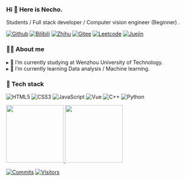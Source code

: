 ### Hi 👋 Here is Necho.
Students / Full stack developer / Computer vision engineer (Beginner) .

[![Github](https://img.shields.io/github/stars/Necho-dev?style=flat-square&color=4f4f&label=Github&logo=github)](https://github.com/Necho-dev/)
[![Bilibili](https://img.shields.io/badge/dynamic/json?style=flat-square&labelColor=FE7398&logo=bilibili&logoColor=white&label=BiliBili&color=00aeec&query=%24.data.totalSubs&url=https%3A%2F%2Fapi.spencerwoo.com%2Fsubstats%2F%3Fsource%3Dbilibili%26queryKey%3D38856663)](https://space.bilibili.com/38856663)
[![Zhihu](https://img.shields.io/badge/dynamic/json?style=flat-square&labelColor=056de8&logo=zhihu&logoColor=white&label=知乎&query=data.subsInEachSource.zhihu&url=https%3A%2F%2Fapi.spencerwoo.com%2Fsubstats%2F%3Fsource%3Dzhihu%26queryKey%3Dmonster-42-41-51)](https://www.zhihu.com/people/monster-42-41-51)
[![Gitee](https://img.shields.io/badge/-Gitee-c14438?style=flat-square&logo=gitee&logoColor=white)](https://gitee.com/necho-dev)
[![Leetcode](https://img.shields.io/badge/-LeetCode-8952ff?style=flat-square&logo=leetcode&logoColor=white)](https://leetcode.cn/u/eliauk-li/)
[![Juejin](https://img.shields.io/badge/-稀土掘金-1e80ff?style=flat-square&logo=Hotjar&logoColor=white)](https://juejin.cn/user/884421284604296)

### 👨‍💻 About me

&#9656; 🏢 I’m currently studying at Wenzhou University of Technology.<br>
&#9656; 🌱 I’m currently learning Data analysis / Machine learning.

### 🔭 Tech stack

![HTML5](https://img.shields.io/badge/-HTML5-%23E44D27?style=flat-square&logo=html5&logoColor=ffffff)
![CSS3](https://img.shields.io/badge/-CSS3-%231572B6?style=flat-square&logo=css3)
![JavaScript](https://img.shields.io/badge/-JavaScript-%23F7DF1C?style=flat-square&logo=javascript&logoColor=000000&labelColor=%23F7DF1C&color=%23FFCE5A)
![Vue](https://img.shields.io/badge/-Vue-%97ca00?style=flat-square&logo=vue.js&logoColor=white)
![C++](https://img.shields.io/badge/-C++-00599C?style=flat-square&logo=CLion&logoColor=ffffff)
![Python](https://img.shields.io/badge/-Python-3776ab?style=flat-square&logo=python&logoColor=ffffff)

<a href="https://github.com/Necho-dev">
  <img height="155em" src="https://github-readme-stats.vercel.app/api?username=Necho-dev&theme=buefy&show_icons=true" />
  <img height="155em" src="https://github-readme-stats.vercel.app/api/top-langs/?username=Necho-dev&layout=compact" />
</a>


[![Commits](https://img.shields.io/github/last-commit/Necho-dev/Necho-dev?label=Lastest%20Commit&logo=git&logoColor=fff&style=flat-square)](https://github.com/Necho-dev/)
[![Visitors](https://visitor-badge.laobi.icu/badge?style=flat-square&page_id=Necho-dev)](https://github.com/Necho-dev/)

<!--
**Necho-dev/Necho-dev** is a ✨ _special_ ✨ repository because its `README.md` (this file) appears on your GitHub profile.

Here are some ideas to get you started:

- 🔭 I’m currently working on ...
- 🌱 I’m currently learning ...
- 👯 I’m looking to collaborate on ...
- 🤔 I’m looking for help with ...
- 💬 Ask me about ...
- 📫 How to reach me: ...
- 😄 Pronouns: ...
- ⚡ Fun fact: ...
[![Visitors](https://visitor-badge.laobi.icu/badge?style=flat-square&page_id=Necho-dev)](https://github.com/Necho-dev/)
[![Page Views Count](https://badges.toozhao.com/badges/01GDYJDE3DXSN0QF22JNEXJQYY/green.svg)](https://github.com/Necho-dev/)
-->

